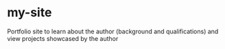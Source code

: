 # my-site
Portfolio site to learn about the author (background and qualifications) and view projects showcased by the author
